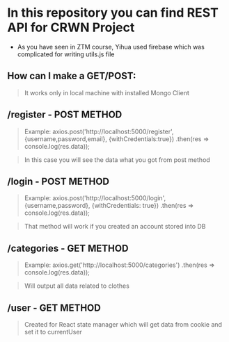 # In this repository you can find REST API for CRWN Project
- As you have seen in ZTM course, Yihua used firebase which was complicated for writing utils.js file

## How can I make a GET/POST:
> It works only in local machine with installed Mongo Client 

## /register - POST METHOD
> Example:
axios.post('http://localhost:5000/register', {username,password,email}, {withCredentials:true})
  .then(res => console.log(res.data));
  
> In this case you will see the data what you got from post method

## /login - POST METHOD
> Example:
axios.post('http://localhost:5000/login', {username,password}, {withCredentials: true})
  .then(res => console.log(res.data));
  
 > That method will work if you created an account stored into DB
 
 ## /categories - GET METHOD
 > Example:
 axios.get('http://localhost:5000/categories')
  .then(res => console.log(res.data));
  
 > Will output all data related to clothes
 
 ## /user - GET METHOD
 > Created for React state manager which will get data from cookie and set it to currentUser
